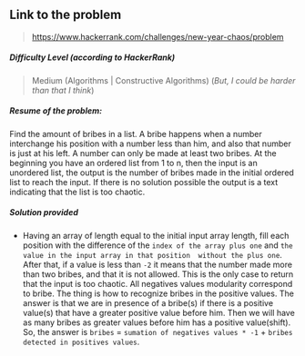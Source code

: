  ## Link to the problem
 
 > https://www.hackerrank.com/challenges/new-year-chaos/problem
 
 ##### Difficulty Level (according to HackerRank)
 
 > Medium (Algorithms | Constructive Algorithms) 
 (_But, I could be harder than that I think_)
 
 ##### Resume of the problem:
Find the amount of bribes in a list. A bribe happens when a number interchange his position with a 
number less than him, and also that number is just at his left. A number can only be made at least 
two bribes. At the beginning you have an ordered list from 1 to n, then the input is an unordered list, 
the output is the number of bribes made in the initial ordered list to reach the input. If there
is no solution possible the output is a text indicating that the list is too chaotic.
 
 ##### Solution provided 
 - Having an array of length equal to the initial input array length, fill each position with the
 difference of the `index of the array plus one` and `the value in the input array in that position 
 without the plus one`. After that, if a value is less than `-2` it means that the number made more than
 two bribes, and that it is not allowed. This is the only case to return that the input is too chaotic.
 All negatives values modularity correspond to bribe. The thing is how to recognize bribes in the
 positive values.
 The answer is that we are in presence of a bribe(s) if there is a positive value(s) that have a 
 greater positive value before him. Then we will have as many bribes as greater values before him has 
 a positive value(shift).
 So, the answer is `bribes` = `sumation of negatives values * -1` + `bribes detected in positives values`. 